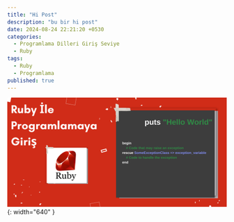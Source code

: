 ```yaml
---
title: "Hi Post"
description: "bu bir hi post"
date: 2024-08-24 22:21:20 +0530
categories:
  - Programlama Dilleri Giriş Seviye
  - Ruby
tags:
  - Ruby
  - Programlama
published: true
---
```


![banner-images](images/ruby-part-1/ruby-giris-banner.png){: width="640" }